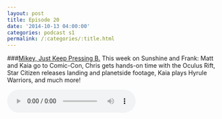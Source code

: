```yaml
---
layout: post
title: Episode 20
date: '2014-10-13 04:00:00'
categories: podcast s1
permalink: /:categories/:title.html
---
```


###[Mikey, Just Keep Pressing B.](http://files.podcast.geeksinprogress.com/files/podcasts/1/s01e20_KeepPressingB.mp3)
This week on Sunshine and Frank: Matt and Kaia go to Comic-Con, Chris gets hands-on time with the Oculus Rift, Star Citizen releases landing and planetside footage, Kaia plays Hyrule Warriors, and much more!

<audio controls>
  <source src="http://files.podcast.geeksinprogress.com/files/podcasts/1/s01e20_KeepPressingB.mp3" 	type="audio/mpeg">
</audio>
